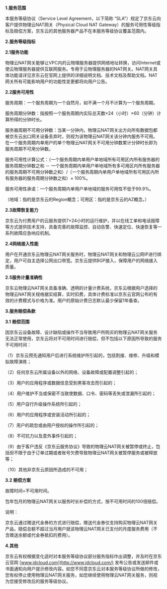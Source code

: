 **1.服务范围**

本服务等级协议（Service Level Agreement，以下简称 “SLA”）规定了京东云向客户提供物理云NAT网关（Physical Cloud NAT Gateway）的服务可用性等级指标及赔偿方案，京东云的其他服务器产品不在本服务等级协议覆盖范围内。

**2.服务等级指标**

**2.1服务功能**

物理云NAT网关能够让VPC内的云物理服务器提供网络地址转换，访问Internet或使云物理服务器提供互联网服务。专用于云物理服务器的NAT网关。NAT网关具体功能请详见京东云在官网上提供的详细说明文档、技术文档及帮助文档。NAT网关所有可能影响用户的功能性变更都将向用户公告。

**2.2服务可用性**

服务周期：一个服务周期为一个自然月，如不满一个月不计算为一个服务周期。

服务周期分钟数：指按照一个服务周期内实际总天数×24（小时）×60（分钟）计算所得的分钟时长。

服务器周期不可用分钟数：当某一分钟内，物理云NAT网关出方向所有数据包都被京东云出口网关设备丢弃时，则视为该物理云NAT网关该分钟内服务不可用。在一个服务周期内单用户的单个物理云NAT网关不可用分钟数累计分钟时长即为服务周期不可用分钟数。

服务可用性计算公式：（一个服务周期内单用户单地域所有可用区内所有服务器的服务周期分钟数之和 － 一个服务周期内单用户单地域所有多可用区内所有服务器的服务周期不可用分钟数之和）/（一个服务周期内单用户单地域所有可用区内所有服务器的服务周期分钟数之和）× 100%。

服务可用性承诺：一个服务周期内单用户单地域的服务可用性不低于99.9%。

（地域：指的是京东云的Region概念；可用区：指的是京东云的AZ概念。）

**2.3故障恢复能力**

京东云为付费用户的云服务提供7×24小时的运行维护，并以在线工单和电话报障等方式提供技术支持，具备完善的故障监控、自动告警、快速定位、快速恢复等一系列故障应急响应机制。

**2.4网络接入性能**

用户在开通京东云物理云NAT网关服务时，物理云NAT网关和物理云公网IP进行绑定，用户可自主选择公网出口带宽。京东云提供BGP接入，保障用户的网络接入质量。

**2.5服务计量准确性**

京东云物理云NAT网关具备准确、透明的计量计费系统，京东云根据用户选择的物理云NAT网关规格据实结算，实时扣费，具体计费标准以京东云官网公布的有效的计费模式与价格为准。用户的原始计费日志默认最少保留1年备查。

**3.服务赔偿条款**

**3.1** **赔偿范围**   

因京东云设备故障、设计缺陷或操作不当导致用户所购买的物理云NAT网关服务无法正常使用，京东云将对不可用时间进行赔偿，但不包括以下原因所导致的服务不可用时间：

（1）京东云预先通知用户后进行系统维护所引起的，包括割接、维修、升级和模拟故障演练；

（2）任何京东云所属设备以外的网络、设备故障或配置调整引起的；

（3）用户的应用程序或数据信息受到黑客攻击而引起的；

（4）用户维护不当或保密不当致使数据、口令、密码等丢失或泄漏所引起的；

（5）用户自行升级操作系统所引起的；

（6）用户的应用程序或安装活动所引起的；

（7）用户的疏忽或由用户授权的操作所引起的；

（8）不可抗力以及意外事件引起的；

（9）由于客户违反《京东云服务协议》导致的物理云NAT网关被暂停或终止，包括但不限于由于订单过期或者账号欠费导致物理云NAT网关被暂停服务或被释放等；

（10）其他非京东云原因所造成的不可用；

**3.2** **赔偿方案**

故障时间=不可用时间。

包年包月的物理云NAT网关以服务时长补偿的方式，按不可用时间的100倍赔偿。

说明：

京东云通过赠送代金券的方式进行赔偿，赠送代金券仅支持购买物理云NAT网关产品，赔偿总额不超过当月用户就该物理云NAT网关已支付的月度服务费用（不含赠送余额或代金券抵扣的费用）。

**4.其他**

京东云有权根据变化适时对本服务等级协议部分服务指标作出调整，并及时在京东云官网 [www.jdcloud.com](http://www.jdcloud.com/) 发布公告或发送邮件或书面通知向用户提示修改内容。如您不同意京东云对本服务等级协议所做的修改，您有权停止使用物理云NAT网关服务，如您继续使用物理云NAT网关服务，则视为您接受修改后的服务等级协议。
